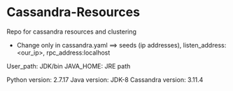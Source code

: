 # Cassandra-Resources
Repo for cassandra resources and clustering
- Change only in cassandra.yaml ==> seeds (ip addresses), listen_address:<our_ip>, rpc_address:localhost

User_path: JDK/bin
JAVA_HOME: JRE path

Python version: 2.7.17
Java version: JDK-8
Cassandra version: 3.11.4